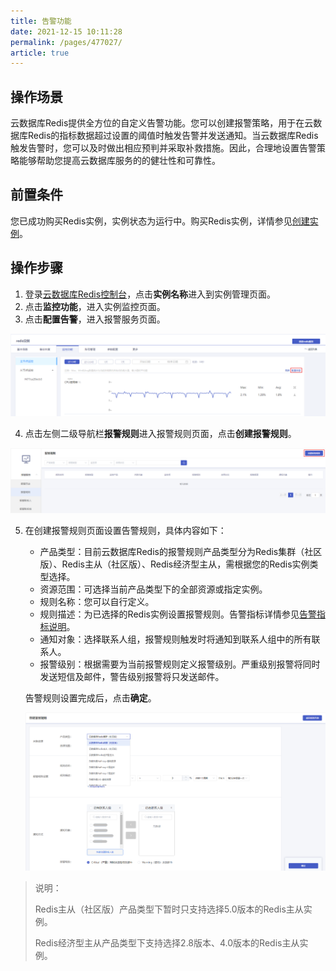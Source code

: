```yaml
---
title: 告警功能
date: 2021-12-15 10:11:28
permalink: /pages/477027/
article: true
---
```


## 操作场景

云数据库Redis提供全方位的自定义告警功能。您可以创建报警策略，用于在云数据库Redis的指标数据超过设置的阈值时触发告警并发送通知。当云数据库Redis触发告警时，您可以及时做出相应预判并采取补救措施。因此，合理地设置告警策略能够帮助您提高云数据库服务的的健壮性和可靠性。

## 前置条件

您已成功购买Redis实例，实例状态为运行中。购买Redis实例，详情参见[创建实例](./../../04.快速入门/00.创建Redis实例.md)。

## 操作步骤

1. 登录[云数据库Redis控制台](https://console.capitalonline.net/dbinstances)，点击**实例名称**进入到实例管理页面。
2. 点击**监控功能**，进入实例监控页面。
3. 点击**配置告警**，进入报警服务页面。

![034](../../pics/034.png)

4. 点击左侧二级导航栏**报警规则**进入报警规则页面，点击**创建报警规则**。

![036](../../pics/036.png)

5. 在创建报警规则页面设置告警规则，具体内容如下：
   - 产品类型：目前云数据库Redis的报警规则产品类型分为Redis集群（社区版）、Redis主从（社区版）、Redis经济型主从，需根据您的Redis实例类型选择。
   - 资源范围：可选择当前产品类型下的全部资源或指定实例。
   - 规则名称：您可以自行定义。
   - 规则描述：为已选择的Redis实例设置报警规则。告警指标详情参见[告警指标说明](./03.告警指标说明.md)。
   - 通知对象：选择联系人组，报警规则触发时将通知到联系人组中的所有联系人。
   - 报警级别：根据需要为当前报警规则定义报警级别。严重级别报警将同时发送短信及邮件，警告级别报警将只发送邮件。
   
   告警规则设置完成后，点击**确定**。
   
   ![037](../../pics/037.png)

> 说明：
>
> Redis主从（社区版）产品类型下暂时只支持选择5.0版本的Redis主从实例。
>
> Redis经济型主从产品类型下支持选择2.8版本、4.0版本的Redis主从实例。

